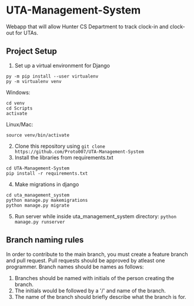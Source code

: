 # UTA-Management-System
Webapp that will allow Hunter CS Department to track clock-in and clock-out for UTAs.

## Project Setup ##
1. Set up a virtual environment for Django
```
py -m pip install --user virtualenv
py -m virtualenv venv
```
Windows:
```
cd venv
cd Scripts
activate
```
Linux/Mac:
```
source venv/bin/activate
```
2. Clone this repository using `git clone https://github.com/Proto007/UTA-Management-System`
3. Install the libraries from requirements.txt
```
cd UTA-Management-System
pip install -r requirements.txt
```
4. Make migrations in django
```
cd uta_management_system
python manage.py makemigrations
python manage.py migrate
```
5. Run server while inside uta_management_system directory: `python manage.py runserver`
## Branch naming rules ##
In order to contribute to the main branch, you must create a feature branch and pull request. Pull requests should be approved by atleast one programmer.
Branch names should be names as follows:
1. Branches should be named with initials of the person creating the branch. 
2. The initials would be followed by a '/' and name of the branch. 
3. The name of the branch should briefly describe what the branch is for.


